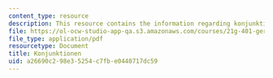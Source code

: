 ```yaml
---
content_type: resource
description: This resource contains the information regarding konjunktionen.
file: https://ol-ocw-studio-app-qa.s3.amazonaws.com/courses/21g-401-german-i-fall-2008/a26690c298e35254c7fbe0440717dc59_MIT21G_401F08_subord.pdf
file_type: application/pdf
resourcetype: Document
title: Konjunktionen
uid: a26690c2-98e3-5254-c7fb-e0440717dc59
---
```

